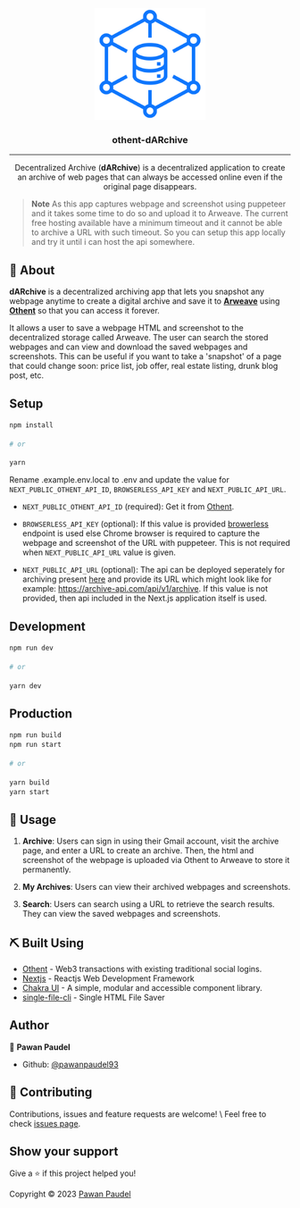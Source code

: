 <p align="center">
  <a href="" rel="noopener"><img width=200px height=200px src="public/logo.svg" alt="dARchive"></a>
</p>

<h3 align="center">othent-dARchive</h3>

---

<p align="center"> Decentralized Archive (<b>dARchive</b>) is a decentralized application to create an archive of web pages that can always be accessed online even if the original page disappears.
    <br>
</p>

> **Note**
> As this app captures webpage and screenshot using puppeteer and it takes some time to do so and upload it to Arweave. The current free hosting available have a minimum timeout and it cannot be able to archive a URL with such timeout. So you can setup this app locally and try it until i can host the api somewhere.

## 🧐 About

**dARchive** is a decentralized archiving app that lets you snapshot any webpage anytime to create a digital archive and save it to **[Arweave](https://arweave.org/ "Arweave")** using **[Othent](https://othent.io/ "Othent")** so that you can access it forever.

It allows a user to save a webpage HTML and screenshot to the decentralized storage called Arweave. The user can search the stored webpages and can view and download the saved webpages and screenshots. This can be useful if you want to take a 'snapshot' of a page that could change soon: price list, job offer, real estate listing, drunk blog post, etc.

## Setup

```sh
npm install

# or

yarn
```

Rename .example.env.local to .env and update the value for `NEXT_PUBLIC_OTHENT_API_ID`, `BROWSERLESS_API_KEY` and `NEXT_PUBLIC_API_URL`.

- `NEXT_PUBLIC_OTHENT_API_ID` (required): Get it from [Othent](https://othent.io).

- `BROWSERLESS_API_KEY` (optional): If this value is provided [browerless](https://www.browserless.io/) endpoint is used else Chrome browser is required to capture the webpage and screenshot of the URL with puppeteer. This is not required when `NEXT_PUBLIC_API_URL` value is given.

- `NEXT_PUBLIC_API_URL` (optional): The api can be deployed seperately for archiving present [here](https://github.com/pawanpaudel93/othent-dARchive-api/) and provide its URL which might look like for example: <https://archive-api.com/api/v1/archive>. If this value is not provided, then api included in the Next.js application itself is used.

## Development

```sh
npm run dev

# or

yarn dev
```

## Production

```sh
npm run build
npm run start

# or

yarn build
yarn start
```

## 🎈 Usage

1. **Archive**: Users can sign in using their Gmail account, visit the archive page, and enter a URL to create an archive. Then, the html and screenshot of the webpage is uploaded via Othent to Arweave to store it permanently.

2. **My Archives**: Users can view their archived webpages and screenshots.

3. **Search**: Users can search using a URL to retrieve the search results. They can view the saved webpages and screenshots.

## ⛏️ Built Using

- [Othent](https://othent.io) - Web3 transactions with existing traditional social logins.
- [Nextjs](https://nextjs.org/) - Reactjs Web Development Framework
- [Chakra UI](https://chakra-ui.com/) - A simple, modular and accessible component library.
- [single-file-cli](https://github.com/pawanpaudel93/single-file-cli) - Single HTML File Saver

## Author

👤 **Pawan Paudel**

- Github: [@pawanpaudel93](https://github.com/pawanpaudel93)

## 🤝 Contributing

Contributions, issues and feature requests are welcome! \ Feel free to check [issues page](https://github.com/pawanpaudel93/othent-darchive/issues).

## Show your support

Give a ⭐️ if this project helped you!

Copyright © 2023 [Pawan Paudel](https://github.com/pawanpaudel93)
